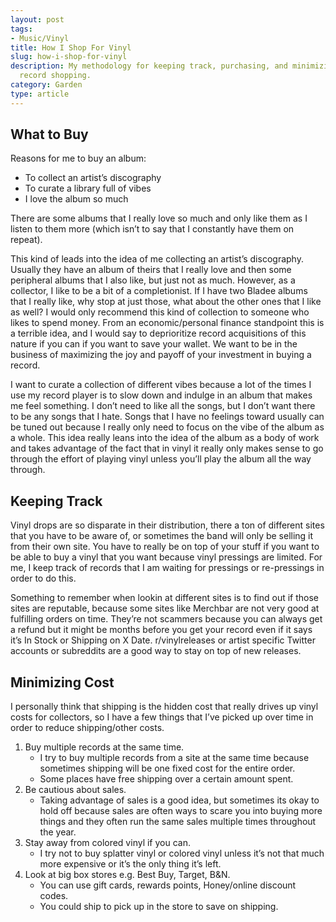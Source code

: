 ```yaml
---
layout: post
tags:
- Music/Vinyl
title: How I Shop For Vinyl
slug: how-i-shop-for-vinyl
description: My methodology for keeping track, purchasing, and minimizing cost of
  record shopping.
category: Garden
type: article
---
```


## What to Buy

Reasons for me to buy an album:
* To collect an artist’s discography
* To curate a library full of vibes
* I love the album so much

There are some albums that I really love so much and only like them as I listen to them more (which isn’t to say that I constantly have them on repeat).

This kind of leads into the idea of me collecting an artist’s discography. Usually they have an album of theirs that I really love and then some peripheral albums that I also like, but just not as much. However, as a collector, I like to be a bit of a completionist. If I have two Bladee albums that I really like, why stop at just those, what about the other ones that I like as well? I would only recommend this kind of collection to someone who likes to spend money. From an economic/personal finance standpoint this is a terrible idea, and I would say to deprioritize record acquisitions of this nature if you can if you want to save your wallet. We want to be in the business of maximizing the joy and payoff of your investment in buying a record.

I want to curate a collection of different vibes because a lot of the times I use my record player is to slow down and indulge in an album that makes me feel something. I don’t need to like all the songs, but I don’t want there to be any songs that I hate. Songs that I have no feelings toward usually can be tuned out because I really only need to focus on the vibe of the album as a whole. This idea really leans into the idea of the album as a body of work and takes advantage of the fact that in vinyl it really only makes sense to go through the effort of playing vinyl unless you’ll play the album all the way through.

## Keeping Track

Vinyl drops are so disparate in their distribution, there a ton of different sites that you have to be aware of, or sometimes the band will only be selling it from their own site. You have to really be on top of your stuff if you want to be able to buy a vinyl that you want because vinyl pressings are limited. For me, I keep track of records that I am waiting for pressings or re-pressings in order to do this.

Something to remember when lookin at different sites is to find out if those sites are reputable, because some sites like Merchbar are not very good at fulfilling orders on time. They’re not scammers because you can always get a refund but it might be months before you get your record even if it says it’s In Stock or Shipping on X Date. r/vinylreleases or artist specific Twitter accounts or subreddits are a good way to stay on top of new releases.

## Minimizing Cost

I personally think that shipping is the hidden cost that really drives up vinyl costs for collectors, so I have a few things that I’ve picked up over time in order to reduce shipping/other costs.

1. Buy multiple records at the same time.
    * I try to buy multiple records from a site at the same time because sometimes shipping will be one fixed cost for the entire order.
    * Some places have free shipping over a certain amount spent.
2. Be cautious about sales.
    * Taking advantage of sales is a good idea, but sometimes its okay to hold off because sales are often ways to scare you into buying more things and they often run the same sales multiple times throughout the year.
3. Stay away from colored vinyl if you can.
    * I try not to buy splatter vinyl or colored vinyl unless it’s not that much more expensive or it’s the only thing it’s left.
4. Look at big box stores e.g. Best Buy, Target, B&N.
    * You can use gift cards, rewards points, Honey/online discount codes.
    * You could ship to pick up in the store to save on shipping.